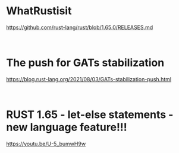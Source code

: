 # WhatRustisit

https://github.com/rust-lang/rust/blob/1.65.0/RELEASES.md

<br>

# The push for GATs stabilization

https://blog.rust-lang.org/2021/08/03/GATs-stabilization-push.html

<br>

# RUST 1.65 - let-else statements - new language feature!!!

https://youtu.be/U-5_bumwH9w
